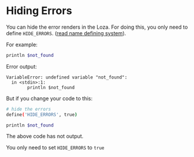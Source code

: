 # Hiding Errors
You can hide the error renders in the Loza.
For doing this, you only need to define `HIDE_ERRORS`.
([read name defining system](../11_advance/11_name_defines.md)).

For example:

```bash
println $not_found
```

Error output:

```
VariableError: undefined variable "not_found":
  in <stdin>:1:
        println $not_found
```

But if you change your code to this:

```bash
# hide the errors
define('HIDE_ERRORS', true)

println $not_found
```

The above code has not output.

You only need to set `HIDE_ERRORS` to `true`

